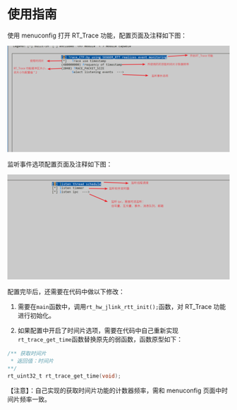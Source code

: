 # 使用指南

使用 menuconfig 打开 RT_Trace 功能，配置页面及注释如下图：

![配置页面](./figures/1.png)

监听事件选项配置页面及注释如下图：

![监听页面](./figures/2.png)

配置完毕后，还需要在代码中做以下修改：
1. 需要在`main`函数中，调用`rt_hw_jlink_rtt_init();`函数，对 RT_Trace 功能进行初始化。

2. 如果配置中开启了时间片选项，需要在代码中自己重新实现`rt_trace_get_time`函数替换原先的弱函数，函数原型如下：

```c
/** 获取时间片
 * 返回值：时间片
**/
rt_uint32_t rt_trace_get_time(void);
```

【注意】：自己实现的获取时间片功能的计数器频率，需和 menuconfig 页面中时间片频率一致。
